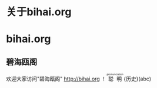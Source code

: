 # 关于bihai.org


# bihai.org
## 碧海瓯阁
欢迎大家访问"碧海瓯阁" http://bihai.org  ！
<ruby>聪明<rp>(</rp><rt>pronunciation</rt><rp>)</rp></ruby>
{历史}(abc)

